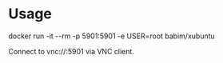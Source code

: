 # Usage

docker run -it --rm -p 5901:5901 -e USER=root babim/xubuntu

Connect to vnc://<host>:5901 via VNC client.
